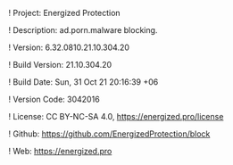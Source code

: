 ! Project: Energized Protection

! Description: ad.porn.malware blocking.

! Version: 6.32.0810.21.10.304.20

! Build Version: 21.10.304.20

! Build Date: Sun, 31 Oct 21 20:16:39 +06

! Version Code: 3042016

! License: CC BY-NC-SA 4.0, https://energized.pro/license

! Github: https://github.com/EnergizedProtection/block

! Web: https://energized.pro
